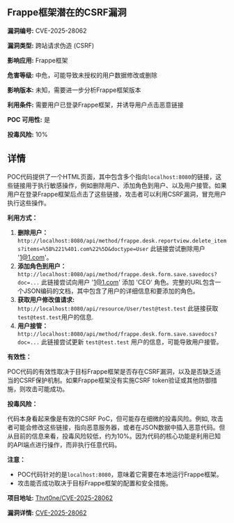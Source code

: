 ## Frappe框架潜在的CSRF漏洞

**漏洞编号:** CVE-2025-28062

**漏洞类型:** 跨站请求伪造 (CSRF)

**影响应用:** Frappe框架

**危害等级:** 中危，可能导致未授权的用户数据修改或删除

**影响版本:** 未知，需要进一步分析Frappe框架版本

**利用条件:** 需要用户已登录Frappe框架，并诱导用户点击恶意链接

**POC 可用性:** 是

**投毒风险:** 10%

## 详情

POC代码提供了一个HTML页面，其中包含多个指向`localhost:8080`的链接，这些链接用于执行敏感操作，例如删除用户、添加角色到用户、以及用户接管。如果用户在登录Frappe框架后点击了这些链接，攻击者可以利用CSRF漏洞，冒充用户执行这些操作。

**利用方式：**

1.  **删除用户：**  `http://localhost:8080/api/method/frappe.desk.reportview.delete_items?items=%5B%221%401.com%22%5D&doctype=User`  此链接尝试删除用户 '1@1.com'。
2.  **添加角色到用户：** `http://localhost:8080/api/method/frappe.desk.form.save.savedocs?doc=...`  此链接尝试向用户 '1@1.com' 添加 'CEO' 角色。完整的URL包含一个JSON编码的文档，其中包含了用户的详细信息和要添加的角色。
3.  **获取用户修改值请求:** `http://localhost:8080/api/resource/User/test@test.test` 此链接获取`test@test.test`用户的信息.
4.  **用户接管：** `http://localhost:8080/api/method/frappe.desk.form.save.savedocs?doc=...` 此链接尝试更新 `test@test.test` 用户的信息，可能导致用户接管。

**有效性：**

POC代码的有效性取决于目标Frappe框架是否存在CSRF漏洞，以及是否缺乏适当的CSRF保护机制。如果Frappe框架没有实施CSRF token验证或其他防御措施，则攻击可能成功。

**投毒风险：**

代码本身看起来像是有效的CSRF PoC，但可能存在细微的投毒风险。例如,  攻击者可能会修改这些链接，指向恶意服务器，或者在JSON数据中插入恶意代码。但从目前的信息来看，投毒风险较低，约为10%。因为代码的核心功能是利用已知的API端点进行操作，而非执行任意代码。

**注意：**

*   POC代码针对的是`localhost:8080`，意味着它需要在本地运行Frappe框架。
*   攻击能否成功取决于目标Frappe框架的配置和安全措施。

**项目地址:** [Thvt0ne/CVE-2025-28062](https://github.com/Thvt0ne/CVE-2025-28062)

**漏洞详情:** [CVE-2025-28062](https://nvd.nist.gov/vuln/detail/CVE-2025-28062)